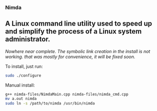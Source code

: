 ### Nimda

A Linux command line utility used to speed up and simplify the process of a Linux system administrator.
---

*Nowhere near complete.
The symbolic link creation in the install is not working. that was mostly for convenience, it will be fixed soon.*

To install, just run: 
```bash
sudo ./configure 
```

Manual install:
```bash
g++ nimda-files/NimdaMain.cpp nimda-files/nimda_cmd.cpp
mv a.out nimda
sudo ln -s /path/to/nimda /usr/bin/nimda
```
